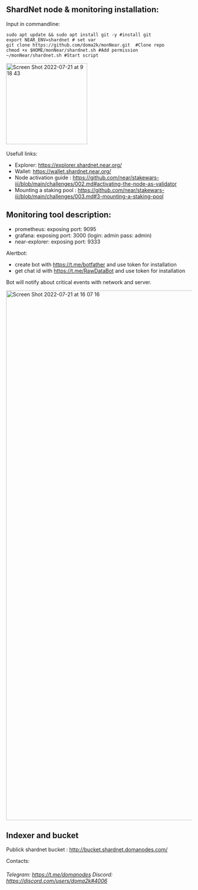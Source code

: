 ## ShardNet node & monitoring installation: <br /> 
Input in commandline:

```
sudo apt update && sudo apt install git -y #install git
export NEAR_ENV=shardnet # set var
git clone https://github.com/doma2k/monNear.git  #Clone repo
chmod +x $HOME/monNear/shardnet.sh #Add permission 
~/monNear/shardnet.sh #Start script
```

<img width="220" alt="Screen Shot 2022-07-21 at 9 18 43" src="https://user-images.githubusercontent.com/79820904/180143201-da262fac-8ff9-4ec4-830c-c7b5930fd33a.png"> <br />
<br />
Usefull links:

*  Explorer: https://explorer.shardnet.near.org/
*  Wallet: https://wallet.shardnet.near.org/
*  Node activation guide : https://github.com/near/stakewars-iii/blob/main/challenges/002.md#activating-the-node-as-validator
*  Mounting a staking pool : https://github.com/near/stakewars-iii/blob/main/challenges/003.md#3-mounting-a-staking-pool

## Monitoring tool description:

* prometheus: exposing port: 9095
* grafana: exposing port: 3000 (login: admin pass: admin) 
* near-explorer: exposing port: 9333 

Alertbot: 
* create bot with https://t.me/botfather and use token for installation
* get chat id with https://t.me/RawDataBot and use token for installation

Bot will notify about critical events with network and server.

<img width="1438" alt="Screen Shot 2022-07-21 at 16 07 16" src="https://user-images.githubusercontent.com/79820904/180241361-4532166c-4f8b-4b65-abf2-f1690d71fd14.png">

## Indexer and bucket

Publick shardnet bucket : http://bucket.shardnet.domanodes.com/

Contacts:
###### Telegram: https://t.me/domanodes Discord: https://discord.com/users/doma2k#4006
